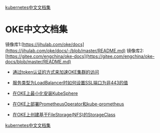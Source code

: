 [kubernetes中文文档集](./k8s-docs/README.md)

# OKE中文文档集

镜像库1:[https://jihulab.com/oke/docs](https://jihulab.com/oke/docs/-/blob/master/README.md)
镜像库2:[https://gitee.com/engchina/oke-docs](https://gitee.com/engchina/oke-docs/blob/master/README.md)


- [通过token认证的方式来加速OKE集群的访问](./通过token认证的方式来加速OKE集群的访问/README.md)

- [服务类型为LoadBalancer时如何设置SSL端口为非443的值](./服务类型为LoadBalancer时如何设置SSL端口为非443的值/README.md)

- [在OKE上最小化安装KubeSphere](./在OKE上最小化安装KubeSphere/README.md)

- [在OKE上部署PrometheusOperator和kube-prometheus](./在OKE上部署PrometheusOperator和kube-prometheus/README.md)

- [在OKE上创建基于FileStorage(NFS)的StorageClass](./在OKE上创建基于FileStorage(NFS)的StorageClass/README.md)



[kubernetes中文文档集](./k8s-docs/README.md)
